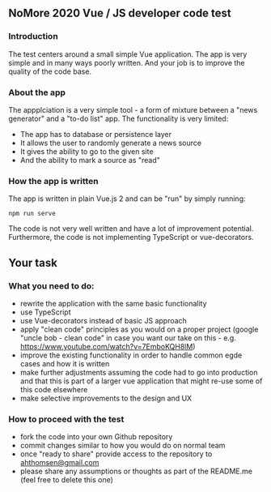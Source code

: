 ## NoMore 2020 Vue / JS developer code test
### Introduction
The test centers around a small simple Vue application. The app is very simple and in many ways poorly written. And your job is to improve the quality of the code base.

### About the app
The appplciation is a very simple tool - a form of mixture between a "news generator" and a "to-do list" app. The functionality is very limited:
- The app has to database or persistence layer
- It allows the user to randomly generate a news source
- It gives the ability to go to the given site 
- And the ability to mark a source as "read"

### How the app is written
The app is written in plain Vue.js 2 and can be "run" by simply running: 

`npm run serve`

The code is not very well written and have a lot of improvement potential. Furthermore, the code is not implementing TypeScript or vue-decorators.

## Your task
### What you need to do:
- rewrite the application with the same basic functionality
- use TypeScript
- use Vue-decorators instead of basic JS approach
- apply "clean code" principles as you would on a proper project (google "uncle bob - clean code" in case you want our take on this - e.g. https://www.youtube.com/watch?v=7EmboKQH8lM)
- improve the existing functionality in order to handle common egde cases and how it is written
- make further adjustments assuming the code had to go into production and that this is part of a larger vue application that might re-use some of this code elsewhere
- make selective improvements to the design and UX

### How to proceed with the test
- fork the code into your own Github repository
- commit changes similar to how you would do on normal team
- once "ready to share" provide access to the repository to ahthomsen@gmail.com
- please share any assumptions or thoughts as part of the README.me (feel free to delete this one)